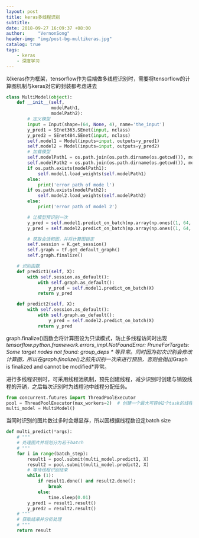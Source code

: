 ```yaml
---
layout: post
title: keras多线程识别
subtitle:  
date: 2018-09-27 16:09:37 +08:00
author:     "VernonSong"
header-img: "img/post-bg-multikeras.jpg"
catalog: true
tags:
    - keras
    - 深度学习
---
```


以keras作为框架，tensorflow作为后端做多线程识别时，需要将tensorflow的计算图机制与keras对它的封装都考虑进去

```python
class MultiModel(object):
    def __init__(self,
                 modelPath1,
                 modelPath2):
        # 定义模型
        input = Input(shape=(64, None, 4), name='the_input')
        y_pred1 = SEnet363.SEnet(input, nclass)
        y_pred2 = SEnet484.SEnet(input, nclass)
        self.model1 = Model(inputs=input, outputs=y_pred1)
        self.model2 = Model(inputs=input, outputs=y_pred2)
        # 加载模型
        self.modelPath1 = os.path.join(os.path.dirname(os.getcwd()), modelPath1)
        self.modelPath2 = os.path.join(os.path.dirname(os.getcwd()), modelPath2)
        if os.path.exists(modelPath1):
            self.model1.load_weights(self.modelPath1)
        else:
            print('error path of mode l')
        if os.path.exists(modelPath2):
            self.model2.load_weights(self.modelPath2)
        else:
            print('error path of model 2')

        # 让模型预识别一次
        y_pred = self.model1.predict_on_batch(np.array(np.ones((1, 64, 192, 4), dtype=np.float)))
        y_pred = self.model2.predict_on_batch(np.array(np.ones((1, 64, 192, 4), dtype=np.float)))

        # 获取会话和图，并将计算图锁定
        self.session = K.get_session()
        self.graph = tf.get_default_graph()
        self.graph.finalize()

    # 识别函数
    def predict1(self, X):
        with self.session.as_default():
            with self.graph.as_default():
                y_pred = self.model1.predict_on_batch(X)
            return y_pred

    def predict2(self, X):
        with self.session.as_default():
            with self.graph.as_default():
                y_pred = self.model2.predict_on_batch(X)
            return y_pred
```

graph.finalize()函数会将计算图设为只读模式，防止多线程访问时出现
*tensorflow.python.framework.errors_impl.NotFoundError: PruneForTargets: Some target nodes not found: group_deps *
等异常。同时因为初次识别会修改计算图，所以在graph.finalize()之前先识别一次来进行预热，否则会抛出*Graph is finalized and cannot be modified*异常。

进行多线程识别时，可采用线程池机制，预先创建线程，减少识别时创建与销毁线程的开销，之后每次识别时为线程池中线程分配任务。

```python
from concurrent.futures import ThreadPoolExecutor
pool = ThreadPoolExecutor(max_workers=2)  # 创建一个最大可容纳2个task的线程池
multi_model = MultiModel()
```

当同时识别的图片数过多时会爆显存，所以因根据线程数设定batch size

```python
def multi_predict(*args):
    # """
    # 处理图片并将划分为若干batch
    # """
    for i in range(batch_step):
        result1 = pool.submit(multi_model.predict1, X)
        result2 = pool.submit(multi_model.predict2, X)
        # 等待线程识别结束
        while (1):
            if result1.done() and result2.done():
                break
            else:
                time.sleep(0.01)
        y_pred1 = result1.result()
        y_pred2 = result2.result()
    # """
    # 获取结果并分析处理
    # """
    return result
```





